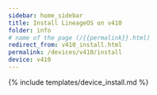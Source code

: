 ```yaml
---
sidebar: home_sidebar
title: Install LineageOS on v410
folder: info
# name of the page (/{{permalink}}.html)
redirect_from: v410_install.html
permalink: /devices/v410/install
device: v410
---
```

{% include templates/device_install.md %}
